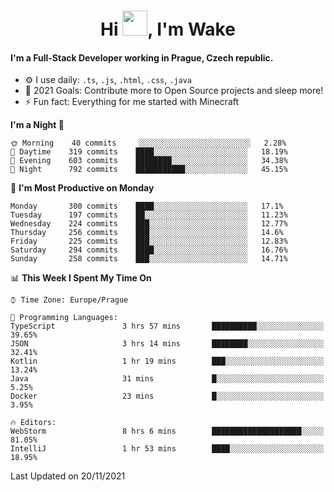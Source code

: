 <h1 align="center">Hi <img src="https://raw.githubusercontent.com/MrWakeCZ/MrWakeCZ/master/Hi.gif" width="40px" />, I'm Wake</h1>

#### I'm a Full-Stack Developer working in Prague, Czech republic.
- ⚙️ I use daily: `.ts`, `.js`, `.html`, `.css`, `.java`
- 🥅 2021 Goals: Contribute more to Open Source projects and sleep more!
- ⚡ Fun fact: Everything for me started with Minecraft

<!--START_SECTION:waka-->
**I'm a Night 🦉** 

```text
🌞 Morning    40 commits     ░░░░░░░░░░░░░░░░░░░░░░░░░   2.28% 
🌆 Daytime    319 commits    ████░░░░░░░░░░░░░░░░░░░░░   18.19% 
🌃 Evening    603 commits    ████████░░░░░░░░░░░░░░░░░   34.38% 
🌙 Night      792 commits    ███████████░░░░░░░░░░░░░░   45.15%

```
📅 **I'm Most Productive on Monday** 

```text
Monday       300 commits    ████░░░░░░░░░░░░░░░░░░░░░   17.1% 
Tuesday      197 commits    ██░░░░░░░░░░░░░░░░░░░░░░░   11.23% 
Wednesday    224 commits    ███░░░░░░░░░░░░░░░░░░░░░░   12.77% 
Thursday     256 commits    ███░░░░░░░░░░░░░░░░░░░░░░   14.6% 
Friday       225 commits    ███░░░░░░░░░░░░░░░░░░░░░░   12.83% 
Saturday     294 commits    ████░░░░░░░░░░░░░░░░░░░░░   16.76% 
Sunday       258 commits    ███░░░░░░░░░░░░░░░░░░░░░░   14.71%

```


📊 **This Week I Spent My Time On** 

```text
⌚︎ Time Zone: Europe/Prague

💬 Programming Languages: 
TypeScript               3 hrs 57 mins       ██████████░░░░░░░░░░░░░░░   39.65% 
JSON                     3 hrs 14 mins       ████████░░░░░░░░░░░░░░░░░   32.41% 
Kotlin                   1 hr 19 mins        ███░░░░░░░░░░░░░░░░░░░░░░   13.24% 
Java                     31 mins             █░░░░░░░░░░░░░░░░░░░░░░░░   5.25% 
Docker                   23 mins             █░░░░░░░░░░░░░░░░░░░░░░░░   3.95%

🔥 Editors: 
WebStorm                 8 hrs 6 mins        ████████████████████░░░░░   81.05% 
IntelliJ                 1 hr 53 mins        ████░░░░░░░░░░░░░░░░░░░░░   18.95%

```


 Last Updated on 20/11/2021
<!--END_SECTION:waka-->
